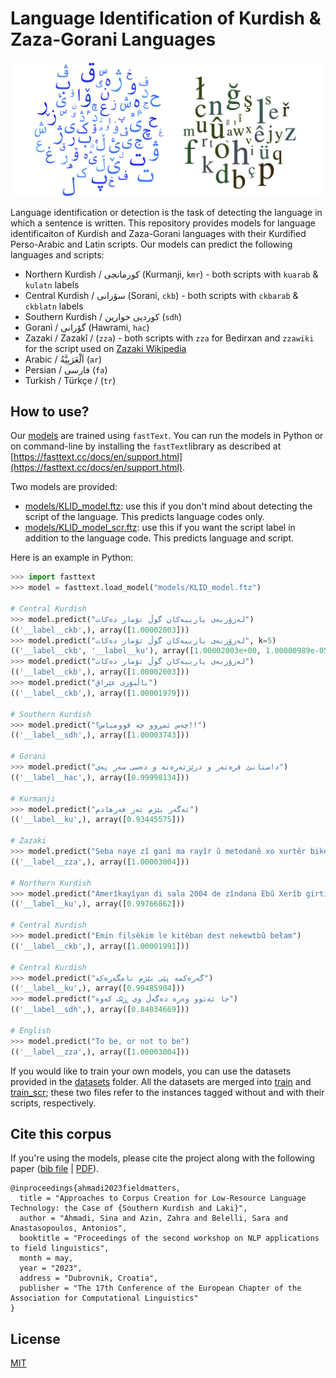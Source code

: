 # Language Identification of Kurdish & Zaza-Gorani Languages

![Kurdish alphabets](Kurdish-alphabets.png)

Language identification or detection is the task of detecting the language in which a sentence is written. This repository provides models for language identificaiton of Kurdish and Zaza-Gorani languages with their Kurdified Perso-Arabic and Latin scripts. Our models can predict the following languages and scripts:

* Northern Kurdish / کورمانجی (Kurmanji, `kmr`) - both scripts with `kuarab` & `kulatn` labels
* Central Kurdish / سۆرانی (Sorani, `ckb`) - both scripts with `ckbarab` & `ckblatn` labels
* Southern Kurdish / کوردیی خوارین (`sdh`) 
* Gorani / گۆرانی (Hawrami, `hac`)
* Zazaki / Zazakî / (`zza`) - both scripts with `zza` for Bedirxan and `zzawiki` for the script used on [Zazaki Wikipedia](https://diq.wikipedia.org)
* Arabic / اَلْعَرَبِيَّةُ (`ar`)
* Persian / فارسی (`fa`)
* Turkish / Türkçe / (`tr`)

## How to use?

Our [models](models) are trained using `fastText`. You can run the models in Python or on command-line by installing the `fastText`library as described at [https://fasttext.cc/docs/en/support.html](https://fasttext.cc/docs/en/support.html).

Two models are provided:

* [models/KLID_model.ftz](models/KLID_model.ftz): use this if you don't mind about detecting the script of the language. This predicts language codes only.
* [models/KLID_model_scr.ftz](models/KLID_model_scr.ftz): use this if you want the script label in addition to the language code. This predicts language and script.

Here is an example in Python:

```python
>>> import fasttext
>>> model = fasttext.load_model("models/KLID_model.ftz")

# Central Kurdish
>>> model.predict("لەزۆربەی یارییەکان گوڵ تۆمار دەکات") 
(('__label__ckb',), array([1.00002003]))
>>> model.predict("لەزۆربەی یارییەکان گوڵ تۆمار دەکات", k=5)
(('__label__ckb', '__label__ku'), array([1.00002003e+00, 1.00000989e-05]))
>>> model.predict("لەزۆربەی یارییەکان گوڵ تۆمار دەکات")
(('__label__ckb',), array([1.00002003]))
>>> model.predict("باڵیۆزی عێراق")
(('__label__ckb',), array([1.00001979]))

# Southern Kurdish
>>> model.predict("چەس ئمڕوو چە قوومیاس؟!!") 
(('__label__sdh',), array([1.00003743]))

# Gorani
>>> model.predict("داستانێ فرەتەر و درێژتەرەنه و دەسی سەر پەی") 
(('__label__hac',), array([0.99998134]))

# Kurmanji
>>> model.predict("ئەگەر بێژم ئەز فەرهادم") 
(('__label__ku',), array([0.93445575]))

# Zazaki
>>> model.predict("Seba naye zî ganî ma rayîr û metodanê xo xurtêr bikerê.") 
(('__label__zza',), array([1.00003004]))

# Northern Kurdish
>>> model.predict("Amerîkayîyan di sala 2004 de zîndana Ebû Xerîb girtin.") 
(('__label__ku',), array([0.99766862]))

# Central Kurdish
>>> model.predict("Emin filsêkim le kitêban dest nekewtbû bełam") 
(('__label__ckb',), array([1.00001991]))

# Central Kurdish
>>> model.predict("گەرەکمە پێی بێژم نامگەرەکە") 
(('__label__ku',), array([0.99485904])) 
>>> model.predict("جا ئەتوو وەرە دەگەڵ وی ڕێک کەوە")
(('__label__sdh',), array([0.84034669])) 

# English
>>> model.predict("To be, or not to be") 
(('__label__zza',), array([1.00003004]))
```

If you would like to train your own models, you can use the datasets provided in the [datasets](datasets) folder. All the datasets are merged into [train](datasets/train.txt) and [train_scr](datasets/train.txt); these two files refer to the instances tagged without and with their scripts, respectively.

## Cite this corpus
If you're using the models, please cite the project along with the following paper ([bib file](https://sinaahmadi.github.io/bibliography/ahmadi2023fieldmatters.bib) | [PDF](https://sinaahmadi.github.io/docs/articles/ahmadi2023fieldmatters.pdf)). 

```
@inproceedings{ahmadi2023fieldmatters,
  title = "Approaches to Corpus Creation for Low-Resource Language Technology: the Case of {Southern Kurdish and Laki}",
  author = "Ahmadi, Sina and Azin, Zahra and Belelli, Sara and Anastasopoulos, Antonios",
  booktitle = "Proceedings of the second workshop on NLP applications to field linguistics",
  month = may,
  year = "2023",
  address = "Dubrovnik, Croatia",
  publisher = "The 17th Conference of the European Chapter of the Association for Computational Linguistics"
}
```

## License

[MIT](LICENSE)
